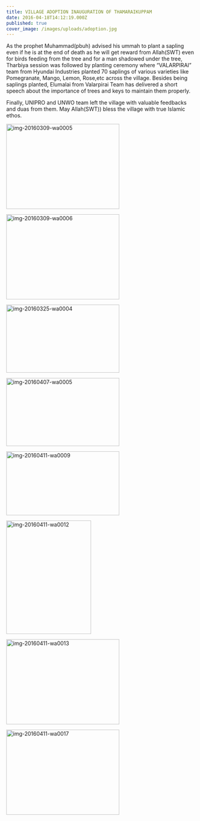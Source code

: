 ```yaml
---
title: VILLAGE ADOPTION INAUGURATION OF THAMARAIKUPPAM
date: 2016-04-18T14:12:19.000Z
published: true
cover_image: /images/uploads/adoption.jpg
---
```


<p>As the prophet Muhammad(pbuh) advised his ummah to plant a sapling even if he is at the end of death as he will get reward from Allah(SWT) even for birds feeding from the tree and for a man shadowed under the tree, Tharbiya session was followed by planting ceremony where “VALARPIRAI” team from Hyundai Industries planted 70 saplings of various varieties like Pomegranate, Mango, Lemon, Rose,etc  across the village. Besides being saplings planted, Elumalai from Valarpirai Team has delivered a short speech about the importance of trees and keys to maintain them properly.</p>
<p>Finally, UNIPRO and UNWO team left the village with valuable feedbacks and duas from them. May Allah(SWT)) bless the village with true Islamic ethos.</p>
<p><img src="http://uni-pro.org/wp-content/uploads/2016/11/IMG-20160309-WA0005-300x225.jpg" alt="img-20160309-wa0005" width="300" height="225" class="alignnone size-medium wp-image-171" srcset="http://uni-pro.org/wp-content/uploads/2016/11/IMG-20160309-WA0005-300x225.jpg 300w, http://uni-pro.org/wp-content/uploads/2016/11/IMG-20160309-WA0005-768x576.jpg 768w, http://uni-pro.org/wp-content/uploads/2016/11/IMG-20160309-WA0005-1024x768.jpg 1024w, http://uni-pro.org/wp-content/uploads/2016/11/IMG-20160309-WA0005.jpg 1296w" sizes="(max-width: 300px) 100vw, 300px"></p>
<p><img src="http://uni-pro.org/wp-content/uploads/2016/11/IMG-20160309-WA0006-300x225.jpg" alt="img-20160309-wa0006" width="300" height="225" class="alignnone size-medium wp-image-172" srcset="http://uni-pro.org/wp-content/uploads/2016/11/IMG-20160309-WA0006-300x225.jpg 300w, http://uni-pro.org/wp-content/uploads/2016/11/IMG-20160309-WA0006-768x576.jpg 768w, http://uni-pro.org/wp-content/uploads/2016/11/IMG-20160309-WA0006-1024x768.jpg 1024w, http://uni-pro.org/wp-content/uploads/2016/11/IMG-20160309-WA0006.jpg 1296w" sizes="(max-width: 300px) 100vw, 300px"></p>
<p><img src="http://uni-pro.org/wp-content/uploads/2016/11/IMG-20160325-WA0004-300x180.jpg" alt="img-20160325-wa0004" width="300" height="180" class="alignnone size-medium wp-image-173" srcset="http://uni-pro.org/wp-content/uploads/2016/11/IMG-20160325-WA0004-300x180.jpg 300w, http://uni-pro.org/wp-content/uploads/2016/11/IMG-20160325-WA0004-768x462.jpg 768w, http://uni-pro.org/wp-content/uploads/2016/11/IMG-20160325-WA0004-1024x616.jpg 1024w, http://uni-pro.org/wp-content/uploads/2016/11/IMG-20160325-WA0004.jpg 1280w" sizes="(max-width: 300px) 100vw, 300px"></p>
<p><img src="http://uni-pro.org/wp-content/uploads/2016/11/IMG-20160407-WA0005-300x180.jpg" alt="img-20160407-wa0005" width="300" height="180" class="alignnone size-medium wp-image-174" srcset="http://uni-pro.org/wp-content/uploads/2016/11/IMG-20160407-WA0005-300x180.jpg 300w, http://uni-pro.org/wp-content/uploads/2016/11/IMG-20160407-WA0005-768x462.jpg 768w, http://uni-pro.org/wp-content/uploads/2016/11/IMG-20160407-WA0005-1024x616.jpg 1024w, http://uni-pro.org/wp-content/uploads/2016/11/IMG-20160407-WA0005.jpg 1280w" sizes="(max-width: 300px) 100vw, 300px"></p>
<p><img src="http://uni-pro.org/wp-content/uploads/2016/11/IMG-20160411-WA0009-1-300x169.jpg" alt="img-20160411-wa0009" width="300" height="169" class="alignnone size-medium wp-image-175" srcset="http://uni-pro.org/wp-content/uploads/2016/11/IMG-20160411-WA0009-1-300x169.jpg 300w, http://uni-pro.org/wp-content/uploads/2016/11/IMG-20160411-WA0009-1-768x432.jpg 768w, http://uni-pro.org/wp-content/uploads/2016/11/IMG-20160411-WA0009-1-1024x576.jpg 1024w, http://uni-pro.org/wp-content/uploads/2016/11/IMG-20160411-WA0009-1.jpg 1280w" sizes="(max-width: 300px) 100vw, 300px"></p>
<p><img src="http://uni-pro.org/wp-content/uploads/2016/11/IMG-20160411-WA0012-225x300.jpg" alt="img-20160411-wa0012" width="225" height="300" class="alignnone size-medium wp-image-176" srcset="http://uni-pro.org/wp-content/uploads/2016/11/IMG-20160411-WA0012-225x300.jpg 225w, http://uni-pro.org/wp-content/uploads/2016/11/IMG-20160411-WA0012-768x1024.jpg 768w, http://uni-pro.org/wp-content/uploads/2016/11/IMG-20160411-WA0012.jpg 960w" sizes="(max-width: 225px) 100vw, 225px"></p>
<p><img src="http://uni-pro.org/wp-content/uploads/2016/11/IMG-20160411-WA0013-300x225.jpg" alt="img-20160411-wa0013" width="300" height="225" class="alignnone size-medium wp-image-177" srcset="http://uni-pro.org/wp-content/uploads/2016/11/IMG-20160411-WA0013-300x225.jpg 300w, http://uni-pro.org/wp-content/uploads/2016/11/IMG-20160411-WA0013-768x576.jpg 768w, http://uni-pro.org/wp-content/uploads/2016/11/IMG-20160411-WA0013-1024x768.jpg 1024w, http://uni-pro.org/wp-content/uploads/2016/11/IMG-20160411-WA0013.jpg 1280w" sizes="(max-width: 300px) 100vw, 300px"></p>
<p><img src="http://uni-pro.org/wp-content/uploads/2016/11/IMG-20160411-WA0017-300x225.jpg" alt="img-20160411-wa0017" width="300" height="225" class="alignnone size-medium wp-image-178" srcset="http://uni-pro.org/wp-content/uploads/2016/11/IMG-20160411-WA0017-300x225.jpg 300w, http://uni-pro.org/wp-content/uploads/2016/11/IMG-20160411-WA0017-768x576.jpg 768w, http://uni-pro.org/wp-content/uploads/2016/11/IMG-20160411-WA0017-1024x768.jpg 1024w, http://uni-pro.org/wp-content/uploads/2016/11/IMG-20160411-WA0017.jpg 1280w" sizes="(max-width: 300px) 100vw, 300px"></p>
